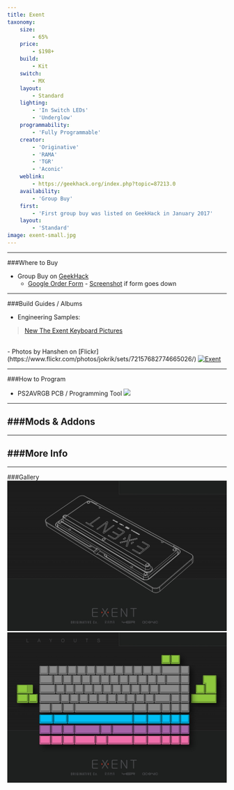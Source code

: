 ```yaml
---
title: Exent
taxonomy:
    size:
        - 65%
    price:
        - $198+
    build:
        - Kit
    switch:
        - MX
    layout:
        - Standard
    lighting:
        - 'In Switch LEDs'
        - 'Underglow'
    programmability:
        - 'Fully Programmable'
    creator:
        - 'Originative'
        - 'RAMA'
        - 'TGR'
        - 'Aconic'
    weblink:
        - https://geekhack.org/index.php?topic=87213.0
    availability:
        - 'Group Buy'
    first:
        - 'First group buy was listed on GeekHack in January 2017'
    layout:
        - 'Standard'
image: exent-small.jpg
---
```


<a name="buy"></a>

---

###Where to Buy
- Group Buy on [GeekHack](https://geekhack.org/index.php?topic=87213.0)
   - [Google Order Form](https://docs.google.com/forms/d/e/1FAIpQLScgc1jLcukIpmTPCjYUx3niuWMqppPrDa3lnHOjoa0iNeiJYQ/viewform) - [Screenshot](https://i.imgur.com/3xzgjxO.png) if form goes down
   

<a name="albums"></a>

---

###Build Guides / Albums
- Engineering Samples:
<blockquote class="imgur-embed-pub" lang="en" data-id="a/hmJ5m"><a href="//imgur.com/hmJ5m">New The Exent Keyboard Pictures</a></blockquote><script async src="//s.imgur.com/min/embed.js" charset="utf-8"></script><br>
- Photos by Hanshen on [Flickr](https://www.flickr.com/photos/jokrik/sets/72157682774665026/)
<a data-flickr-embed="true"  href="https://www.flickr.com/photos/jokrik/albums/72157682774665026" title="Exent"><img src="https://farm3.staticflickr.com/2946/33792039220_dcf5c3a2e1_z.jpg" width="640" height="427" alt="Exent"></a><script async src="//embedr.flickr.com/assets/client-code.js" charset="utf-8"></script><br>


<a name="program"></a>

---

###How to Program
- PS2AVRGB PCB / Programming Tool
![](https://i.imgur.com/gVLtlqj.jpg)<br>

<a name="mods"></a>

---

###Mods &amp; Addons
- 


<a name="misc"></a>

---

###More Info
- 

<a name="gallery"></a>

---

###Gallery  
![](exent-blueprint.jpg)
![](exent-layouts.jpg)
